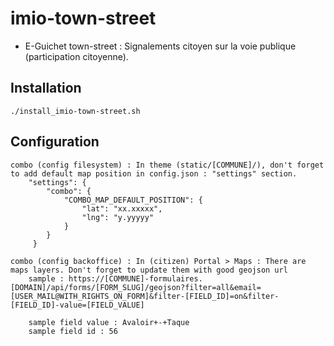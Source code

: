 # imio-town-street

- E-Guichet town-street : Signalements citoyen sur la voie publique (participation citoyenne).

Installation
------------

    ./install_imio-town-street.sh

Configuration
-------------

    combo (config filesystem) : In theme (static/[COMMUNE]/), don't forget to add default map position in config.json : "settings" section.
        "settings": {
            "combo": {
                "COMBO_MAP_DEFAULT_POSITION": {
                    "lat": "xx.xxxxx",
                    "lng": "y.yyyyy"
                }
            }
         }

    combo (config backoffice) : In (citizen) Portal > Maps : There are maps layers. Don't forget to update them with good geojson url
        sample : https://[COMMUNE]-formulaires.[DOMAIN]/api/forms/[FORM_SLUG]/geojson?filter=all&email=[USER_MAIL@WITH_RIGHTS_ON_FORM]&filter-[FIELD_ID]=on&filter-[FIELD_ID]-value=[FIELD_VALUE]
                 
        sample field value : Avaloir+-+Taque
        sample field id : 56
